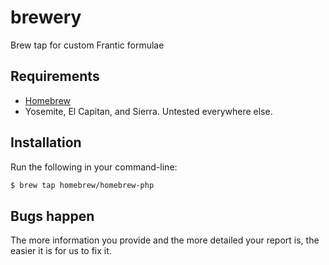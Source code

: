 # brewery
Brew tap for custom Frantic formulae

## Requirements

* [Homebrew](https://github.com/Homebrew/brew)
* Yosemite, El Capitan, and Sierra. Untested everywhere else.

## Installation

Run the following in your command-line:

```sh
$ brew tap homebrew/homebrew-php
```

## Bugs happen

The more information you provide and the more detailed your report is, the easier it is for us to fix it.
